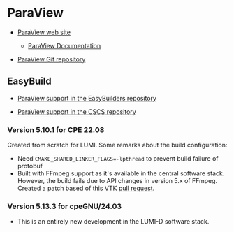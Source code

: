 # ParaView

  * [ParaView web site](https://www.paraview.org/)

      * [ParaView Documentation](https://docs.paraview.org/en/latest/)

  * [ParaView Git repository](https://gitlab.kitware.com/paraview/paraview)


## EasyBuild

  * [ParaView support in the EasyBuilders repository](https://github.com/easybuilders/easybuild-easyconfigs/tree/develop/easybuild/easyconfigs/p/ParaView)

  * [ParaView support in the CSCS repository](https://github.com/eth-cscs/production/tree/master/easybuild/easyconfigs/p/ParaView)


### Version 5.10.1 for CPE 22.08

Created from scratch for LUMI. Some remarks about the build configuration:

  - Need `CMAKE_SHARED_LINKER_FLAGS=-lpthread` to prevent build failure of protobuf
  - Built with FFmpeg support as it's available in the central software stack.
    However, the build fails due to API changes in version 5.x of FFmpeg. Created
    a patch based of this VTK [pull request](https://gitlab.kitware.com/vtk/vtk/-/commit/34276346ac379fecbd615322f18de837bd2c9ea2).


### Version 5.13.3 for cpeGNU/24.03

-   This is an entirely new development in the LUMI-D software stack.



